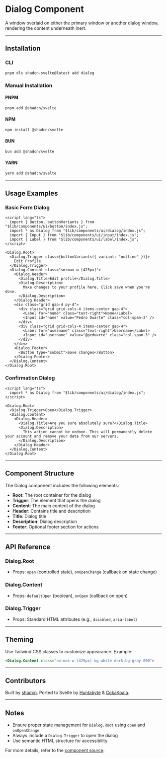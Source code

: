 

# Dialog Component

A window overlaid on either the primary window or another dialog window, rendering the content underneath inert.

---

## Installation

### CLI
```bash
pnpm dlx shadcn-svelte@latest add dialog
```

### Manual Installation

#### PNPM
```bash
pnpm add @shadcn/svelte
```

#### NPM
```bash
npm install @shadcn/svelte
```

#### BUN
```bash
bun add @shadcn/svelte
```

#### YARN
```bash
yarn add @shadcn/svelte
```

---

## Usage Examples

### Basic Form Dialog
```svelte
<script lang="ts">
  import { Button, buttonVariants } from "$lib/components/ui/button/index.js";
  import * as Dialog from "$lib/components/ui/dialog/index.js";
  import { Input } from "$lib/components/ui/input/index.js";
  import { Label } from "$lib/components/ui/label/index.js";
</script>

<Dialog.Root>
  <Dialog.Trigger class={buttonVariants({ variant: "outline" })}>
    Edit Profile
  </Dialog.Trigger>
  <Dialog.Content class="sm:max-w-[425px]">
    <Dialog.Header>
      <Dialog.Title>Edit profile</Dialog.Title>
      <Dialog.Description>
        Make changes to your profile here. Click save when you're done.
      </Dialog.Description>
    </Dialog.Header>
    <div class="grid gap-4 py-4">
      <div class="grid grid-cols-4 items-center gap-4">
        <Label for="name" class="text-right">Name</Label>
        <Input id="name" value="Pedro Duarte" class="col-span-3" />
      </div>
      <div class="grid grid-cols-4 items-center gap-4">
        <Label for="username" class="text-right">Username</Label>
        <Input id="username" value="@peduarte" class="col-span-3" />
      </div>
    </div>
    <Dialog.Footer>
      <Button type="submit">Save changes</Button>
    </Dialog.Footer>
  </Dialog.Content>
</Dialog.Root>
```

### Confirmation Dialog
```svelte
<script lang="ts">
  import * as Dialog from "$lib/components/ui/dialog/index.js";
</script>

<Dialog.Root>
  <Dialog.Trigger>Open</Dialog.Trigger>
  <Dialog.Content>
    <Dialog.Header>
      <Dialog.Title>Are you sure absolutely sure?</Dialog.Title>
      <Dialog.Description>
        This action cannot be undone. This will permanently delete your account and remove your data from our servers.
      </Dialog.Description>
    </Dialog.Header>
  </Dialog.Content>
</Dialog.Root>
```

---

## Component Structure

The Dialog component includes the following elements:

- **Root**: The root container for the dialog
- **Trigger**: The element that opens the dialog
- **Content**: The main content of the dialog
- **Header**: Contains title and description
- **Title**: Dialog title
- **Description**: Dialog description
- **Footer**: Optional footer section for actions

---

## API Reference

### Dialog.Root
- Props: `open` (controlled state), `onOpenChange` (callback on state change)

### Dialog.Content
- Props: `defaultOpen` (boolean), `onOpen` (callback on open)

### Dialog.Trigger
- Props: Standard HTML attributes (e.g., `disabled`, `aria-label`)

---

## Theming

Use Tailwind CSS classes to customize appearance. Example:
```html
<Dialog.Content class="sm:max-w-[425px] bg-white dark:bg-gray-800">
```

---

## Contributors
Built by [shadcn](https://shadcn.com). Ported to Svelte by [Huntabyte](https://github.com/huntabyte) & [CokaKoala](https://github.com/cokakoala).

---

## Notes
- Ensure proper state management for `Dialog.Root` using `open` and `onOpenChange`
- Always include a `Dialog.Trigger` to open the dialog
- Use semantic HTML structure for accessibility

For more details, refer to the [component source](https://github.com/shadcn/svelte/blob/main/src/lib/components/ui/dialog/index.js).